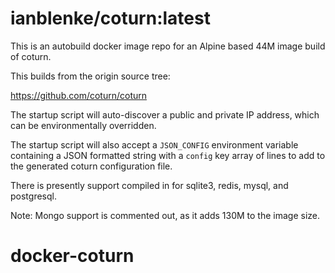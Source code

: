 # ianblenke/coturn:latest

This is an autobuild docker image repo for an Alpine based 44M image build of coturn.

This builds from the origin source tree:

https://github.com/coturn/coturn

The startup script will auto-discover a public and private IP address, which can be 
environmentally overridden.

The startup script will also accept a `JSON_CONFIG` environment variable containing a
JSON formatted string with a `config` key array of lines to add to the generated 
coturn configuration file.

There is presently support compiled in for sqlite3, redis, mysql, and postgresql.

Note: Mongo support is commented out, as it adds 130M to the image size.

# docker-coturn
